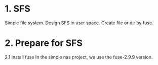 # 1. SFS
Simple file system. Design SFS in user space. Create file or dir by fuse.
# 2. Prepare for SFS
2.1 Install fuse
    In the simple nas project, we use the fuse-2.9.9 version.
